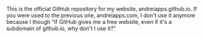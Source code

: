 This is the official GitHub repository for my website, andreiapps.github.io. If you were used to the previous one, andreiapps.com, I don't use it anymore because I though "If GitHub gives me a free website, even if it's a subdomain of github.io, why don't I use it?"
